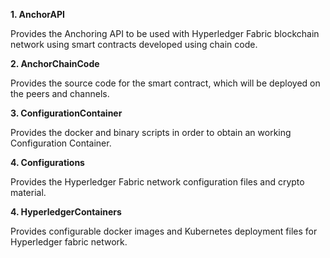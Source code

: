 **1. AnchorAPI**<br/>

Provides the Anchoring API to be used with Hyperledger Fabric blockchain network using smart contracts developed using chain code.

**2. AnchorChainCode**<br/>

Provides the source code for the smart contract, which will be deployed on the peers and channels.


**3. ConfigurationContainer**<br/>

Provides the docker and binary scripts in order to obtain an working Configuration Container.

**4. Configurations**<br/>

Provides the Hyperledger Fabric network configuration files and crypto material.

**4. HyperledgerContainers** 

Provides configurable docker images and Kubernetes deployment files for Hyperledger fabric network.
<br/>
<br/>